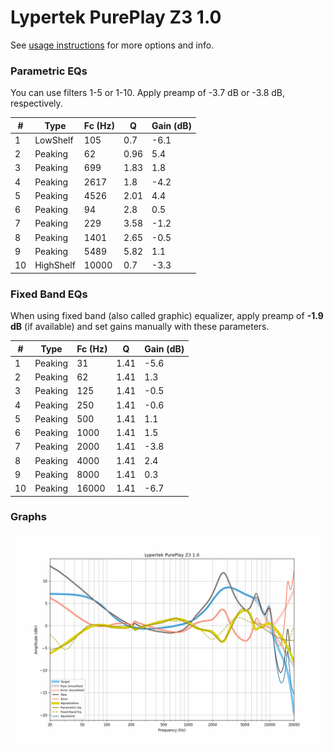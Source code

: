 # Lypertek PurePlay Z3 1.0
See [usage instructions](https://github.com/jaakkopasanen/AutoEq#usage) for more options and info.

### Parametric EQs
You can use filters 1-5 or 1-10. Apply preamp of -3.7 dB or -3.8 dB, respectively.

|   # | Type      |   Fc (Hz) |    Q |   Gain (dB) |
|-----|-----------|-----------|------|-------------|
|   1 | LowShelf  |       105 | 0.7  |        -6.1 |
|   2 | Peaking   |        62 | 0.96 |         5.4 |
|   3 | Peaking   |       699 | 1.83 |         1.8 |
|   4 | Peaking   |      2617 | 1.8  |        -4.2 |
|   5 | Peaking   |      4526 | 2.01 |         4.4 |
|   6 | Peaking   |        94 | 2.8  |         0.5 |
|   7 | Peaking   |       229 | 3.58 |        -1.2 |
|   8 | Peaking   |      1401 | 2.65 |        -0.5 |
|   9 | Peaking   |      5489 | 5.82 |         1.1 |
|  10 | HighShelf |     10000 | 0.7  |        -3.3 |

### Fixed Band EQs
When using fixed band (also called graphic) equalizer, apply preamp of **-1.9 dB** (if available) and set gains manually with these parameters.

|   # | Type    |   Fc (Hz) |    Q |   Gain (dB) |
|-----|---------|-----------|------|-------------|
|   1 | Peaking |        31 | 1.41 |        -5.6 |
|   2 | Peaking |        62 | 1.41 |         1.3 |
|   3 | Peaking |       125 | 1.41 |        -0.5 |
|   4 | Peaking |       250 | 1.41 |        -0.6 |
|   5 | Peaking |       500 | 1.41 |         1.1 |
|   6 | Peaking |      1000 | 1.41 |         1.5 |
|   7 | Peaking |      2000 | 1.41 |        -3.8 |
|   8 | Peaking |      4000 | 1.41 |         2.4 |
|   9 | Peaking |      8000 | 1.41 |         0.3 |
|  10 | Peaking |     16000 | 1.41 |        -6.7 |

### Graphs
![](./Lypertek%20PurePlay%20Z3%201.0.png)
